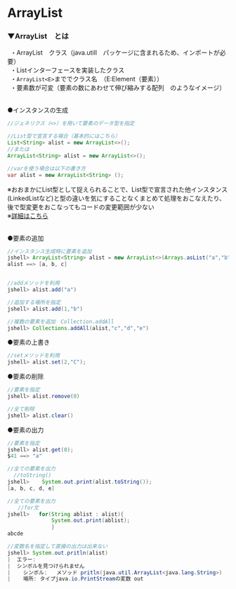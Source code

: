 # ArrayList<E>

### ▼ArrayList<E>　とは
&ensp;・ArrayList<E>　クラス（java.utill　パッケージに含まれるため、インポートが必要）<br>
&ensp;・Listインターフェースを実装したクラス<br>
&ensp;・`ArrayList<E>`まででクラス名　（E:Element（要素））<br>
&ensp;・要素数が可変（要素の数にあわせて伸び縮みする配列　のようなイメージ）<br>
<br>
  
●インスタンスの生成<br>
```java
//ジェネリクス（<>）を用いて要素のデータ型を指定

//List型で宣言する場合（基本的にはこちら）
List<String> alist = new ArrayList<>();
//または
ArrayList<String> alist = new ArrayList<>();

//varを使う場合は以下の書き方
var alist = new ArrayList<String> ();
```
※おおまかにList型として捉えられることで、List型で宣言された他インスタンス(LinkedListなど)と型の違いを気にすることなくまとめて処理をおこなえたり、後で型変更をおこなってもコードの変更範囲が少ない<br>
※[詳細はこちら](https://github.com/SHOKI-SATO/TIL/blob/main/%E5%A3%81/20230108_List%E3%81%A8ArrayList%E3%81%AE%E9%81%95%E3%81%84.md)　<br>
<br>


●要素の追加<br>
```java
//インスタンス生成時に要素を追加
jshell> ArrayList<String> alist = new ArrayList<>(Arrays.asList("a","b","c"));
alist ==> [a, b, c]


//addメソッドを利用
jshell> alist.add("a")

//追加する場所を指定
jshell> alist.add(1,"b")

//複数の要素を追加　Collection.addAll
jshell> Collections.addAll(alist,"c","d","e")
```

●要素の上書き<br>
```java
//setメソッドを利用
jshell> alist.set(2,"C");
```

●要素の削除<br>
```java
//要素を指定
jshell> alist.remove(0)

//全て削除
jshell> alist.clear()
```

●要素の出力<br>
```java
//要素を指定
jshell> alist.get(0);
$41 ==> "a"

//全ての要素を出力
  //toString()
jshell>    System.out.print(alist.toString());
[a, b, c, d, e]

//全ての要素を出力
　　//for文
jshell>   for(String ablist : alist){
              System.out.print(ablist);
              }
abcde

//変数名を指定して直接の出力は出来ない
jshell> System.out.pritln(alist)
|  エラー:
|  シンボルを見つけられません
|    シンボル:   メソッド pritln(java.util.ArrayList<java.lang.String>)
|    場所: タイプjava.io.PrintStreamの変数 out
```

<br>
